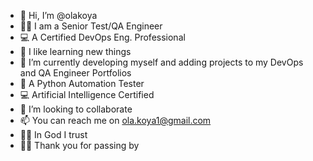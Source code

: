 - 👋 Hi, I’m @olakoya
- 👌🏽 I am a Senior Test/QA Engineer
- 💻 A Certified DevOps Eng. Professional
- 👀 I like learning new things
- 🌱 I’m currently developing myself and adding projects to my DevOps and QA Engineer Portfolios
- 💫 A Python Automation Tester
- 💻 Artificial Intelligence Certified
- 💞️ I’m looking to collaborate
- 📫 You can reach me on ola.koya1@gmail.com
- 🙏🏾 In God I trust
- 🫶🏾 Thank you for passing by

<!---
💎 olakoya is a ✨ special ✨ repository because its `README.md` (this file) appears on your GitHub profile.
You can click the Preview link to take a look at your changes.
--->
